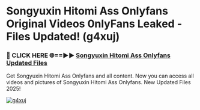 # Songyuxin Hitomi Ass Onlyfans Original Videos 0nlyFans Leaked - Files Updated! (g4xuj)

<h3>🔴 CLICK HERE 🌐==►► <a href="https://tinyurl.com/ms9xzufz" rel="nofollow">Songyuxin Hitomi Ass Onlyfans Updated Files</a></h3>

Get Songyuxin Hitomi Ass Onlyfans and all content. Now you can access all videos and pictures of Songyuxin Hitomi Ass Onlyfans. New Updated Files 2025!

[![g4xuj](https://i.imgur.com/PQ7UWWw.gif)](https://tinyurl.com/ms9xzufz)
